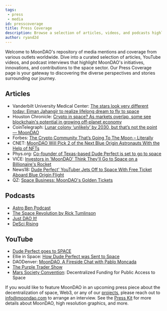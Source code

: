 ```yaml
---
tags: 
 - press
 - media
id: presscoverage
title: Press Coverage
description: Browse a selection of articles, videos, and podcasts highlighting MoonDAO and some of the initiatives or projects that we are spearheading. 
author: ryand2d
---
```

Welcome to MoonDAO's repository of media mentions and coverage from various outlets worldwide. Dive into a curated selection of articles, YouTube videos, and podcast interviews that highlight MoonDAO's initiatives, innovations, and contributions to the space sector. Our Press Coverage page is your gateway to discovering the diverse perspectives and stories surrounding our journey. 
## Articles 
- Vanderbilt University Medical Center: [The stars look very different today: Eiman Jahangir to realize lifelong dream to fly to space](https://news.vumc.org/2024/04/24/eiman-jahangir-to-realize-lifelong-dream-to-fly-to-space/)
- Houston Chronicle: [Crypto in space? As markets overlap, some see blockchain's potential in growing off-planet economy](https://www.houstonchronicle.com/news/houston-texas/space/article/cryptocurrency-blockchain-space-overlap-17753964.php)
- CoinTelegraph: [Lunar colony ‘unlikely’ by 2030, but that’s not the point — MoonDAO](https://cointelegraph.com/news/moondao-crypto-space-moon-mission-funding-research) 
- Forbes: [The Crypto Community That’s Going To The Moon – Literally](https://www.forbes.com/sites/zengernews/2022/11/09/the-crypto-community-thats-going-to-the-moonliterally/?sh=119bc18670f0) 
- CNET: [MoonDAO Will Pick 2 of the Next Blue Origin Astronauts With the Help of NFTs](https://www.cnet.com/science/space/moondao-will-pick-2-of-the-next-blue-origin-astronauts-with-the-help-of-nfts/)
- Phys.org: [Co-founder of Texas-based Dude Perfect is set to go to space](https://phys.org/news/2022-08-co-founder-texas-based-dude-space.html)
- VICE: [Investors in 'MoonDAO' Think They'll Go to Space on a Billionaire's Rocket](https://www.vice.com/en/article/4aw4wj/investors-in-moondao-think-theyll-go-to-space-on-a-billionaires-rocket)
- News18: [Dude Perfect' YouTuber Jets Off to Space With Free Ticket Aboard Blue Origin Flight](https://www.news18.com/news/buzz/dude-perfect-youtuber-jets-off-to-space-with-free-ticket-aboard-blue-origin-flight-6322909.html)
- QZ: [Space Business: MoonDAO's Golden Tickets](https://qz.com/emails/space-business/1849365590/space-business-moondaos-golden-tickets) 
## Podcasts
- [Astro Ben Podcast](https://astroben.libsyn.com/pablo-moncada-larrotiz-co-founder-of-moondao) 
- [The Space Revolution by Rick Tumlinson](https://podcasts.apple.com/gb/podcast/episode-21-pablo-moncada/id1659076624?i=1000626953339)
- [Just DAO It!](https://open.spotify.com/episode/5UxbqDDiqAnD4nv9KQUcvu)
- [DeSci Rising](https://www.youtube.com/watch?v=NNpLoP6EDMc)
## YouTube
- [Dude Perfect goes to SPACE](https://www.youtube.com/watch?v=YXXlSG-du7c)
- Ellie in Space: [How Dude Perfect was Sent to Space](https://www.youtube.com/watch?v=u0sUwRWWZe0)
- DAODenver: [MoonDAO, A Fireside Chat with Pablo Moncada](https://www.youtube.com/watch?v=VYhZ6YeDP18)
- [The Purple Trader Show](https://www.youtube.com/watch?v=aarLHU-pfoU)
- [Mars Society Convention](https://www.youtube.com/watch?v=I4MIL6-7jEU): Decentralized Funding for Public Access to Space

If you would like to feature MoonDAO in an upcoming press piece about the decentralization of space, Web3, or any of our [projects](Projects.md), please reach out to info@moondao.com to arrange an interview. See the [Press Kit](https://docs.moondao.com/Press-Kit) for more details about MoonDAO, high resolution graphics, and more.
